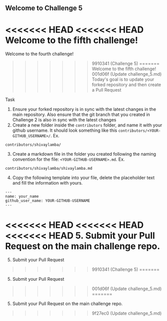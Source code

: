 ## Welcome to Challenge 5

<<<<<<< HEAD
<<<<<<< HEAD
Welcome to the fifth challenge! 
=======
Welcome to the fourth challenge! 
>>>>>>> 9910341 (Challenge 5)
=======
Welcome to the fifth challenge! 
>>>>>>> 001d06f (Update challenge_5.md)
Today's goal is to update your forked repository and then create a Pull Request

Task
1. Ensure your forked repository is in sync with the latest changes in the main repository. Also ensure that the git branch that you created in Challenge 2 is also in sync with the latest changes
2. Create a new folder inside the `contributors` folder, and name it with your github username. It should look something like this `contributors/<YOUR-GITHUB_USERNAME>/`. Ex.

```
contributors/shivaylamba/
```

3. Create a markdown file in the folder you created following the naming convention for the file: `<YOUR-GITHUB-USERNAME>.md`. Ex.

```
contributors/shivaylamba/shivaylamba.md
```

4. Copy the following template into your file, delete the placeholder text and fill the information with yours.

```
---
name: your_name
github_user_name: YOUR-GITHUB-USERNAME
---
```
<<<<<<< HEAD
<<<<<<< HEAD
<<<<<<< HEAD
5. Submit your Pull Request on the main challenge repo.
=======
5. Submit your Pull Request
>>>>>>> 9910341 (Challenge 5)
=======
5. Submit your Pull Request
>>>>>>> 001d06f (Update challenge_5.md)
=======
5. Submit your Pull Request on the main challenge repo.
>>>>>>> 9f27ec0 (Update challenge_5.md)
